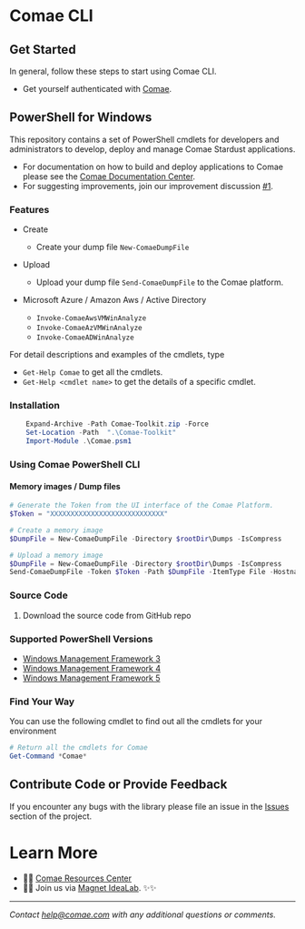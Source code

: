 # Comae CLI
## Get Started

In general, follow these steps to start using Comae CLI.

* Get yourself authenticated with [Comae](https://beta.comae.tech).
## PowerShell for Windows
This repository contains a set of PowerShell cmdlets for developers and administrators to develop, deploy and manage Comae Stardust applications.

* For documentation on how to build and deploy applications to Comae please see the [Comae Documentation Center](https://help.comae.tech/).
* For suggesting improvements, join our improvement discussion [#1](https://github.com/comaeio/comae-cli/issues/1).

### Features

* Create
  * Create your dump file `New-ComaeDumpFile`

* Upload
  * Upload your dump file `Send-ComaeDumpFile` to the Comae platform.

* Microsoft Azure / Amazon Aws / Active Directory
  * `Invoke-ComaeAwsVMWinAnalyze`
  * `Invoke-ComaeAzVMWinAnalyze`
  * `Invoke-ComaeADWinAnalyze`

For detail descriptions and examples of the cmdlets, type
* `Get-Help Comae` to get all the cmdlets.
* `Get-Help <cmdlet name>` to get the details of a specific cmdlet.

### Installation

```powershell
    Expand-Archive -Path Comae-Toolkit.zip -Force
    Set-Location -Path  ".\Comae-Toolkit"
    Import-Module .\Comae.psm1
```

### Using Comae PowerShell CLI

#### Memory images / Dump files
```powershell
# Generate the Token from the UI interface of the Comae Platform.
$Token = "XXXXXXXXXXXXXXXXXXXXXXXXXXXX"

# Create a memory image
$DumpFile = New-ComaeDumpFile -Directory $rootDir\Dumps -IsCompress

# Upload a memory image
$DumpFile = New-ComaeDumpFile -Directory $rootDir\Dumps -IsCompress
Send-ComaeDumpFile -Token $Token -Path $DumpFile -ItemType File -Hostname $Hostname -OrganizationId $OrganizationId -CaseId $CaseId
```

### Source Code

1. Download the source code from GitHub repo

### Supported PowerShell Versions

* [Windows Management Framework 3](https://www.microsoft.com/en-us/download/details.aspx?id=34595)
* [Windows Management Framework 4](https://www.microsoft.com/en-us/download/details.aspx?id=40855)
* [Windows Management Framework 5](https://www.microsoft.com/en-us/download/details.aspx?id=50395)

### Find Your Way

You can use the following cmdlet to find out all the cmdlets for your environment

```powershell
# Return all the cmdlets for Comae
Get-Command *Comae*
```

## Contribute Code or Provide Feedback

If you encounter any bugs with the library please file an issue in the [Issues](https://github.com/comaeio/comae-cli/issues) section of the project.

# Learn More

* 👩‍💻 [Comae Resources Center](https://github.com/comaeio/)
* 👩‍💻 Join us via [Magnet IdeaLab](http://magnetidealab.com). ✨✨

---
_Contact [help@comae.com](mailto:help@comae.com) with any additional questions or comments._
